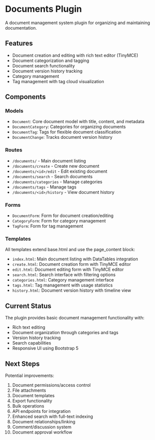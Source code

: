 # Documents Plugin

A document management system plugin for organizing and maintaining documentation.

## Features

- Document creation and editing with rich text editor (TinyMCE)
- Document categorization and tagging
- Document search functionality
- Document version history tracking
- Category management
- Tag management with tag cloud visualization

## Components

### Models

- `Document`: Core document model with title, content, and metadata
- `DocumentCategory`: Categories for organizing documents
- `DocumentTag`: Tags for flexible document classification
- `DocumentChange`: Tracks document version history

### Routes

- `/documents/` - Main document listing
- `/documents/create` - Create new document
- `/documents/<id>/edit` - Edit existing document
- `/documents/search` - Search documents
- `/documents/categories` - Manage categories
- `/documents/tags` - Manage tags
- `/documents/<id>/history` - View document history

### Forms

- `DocumentForm`: Form for document creation/editing
- `CategoryForm`: Form for category management
- `TagForm`: Form for tag management

### Templates

All templates extend base.html and use the page_content block:

- `index.html`: Main document listing with DataTables integration
- `create.html`: Document creation form with TinyMCE editor
- `edit.html`: Document editing form with TinyMCE editor
- `search.html`: Search interface with filtering options
- `categories.html`: Category management interface
- `tags.html`: Tag management with usage statistics
- `history.html`: Document version history with timeline view

## Current Status

The plugin provides basic document management functionality with:

- Rich text editing
- Document organization through categories and tags
- Version history tracking
- Search capabilities
- Responsive UI using Bootstrap 5

## Next Steps

Potential improvements:

1. Document permissions/access control
2. File attachments
3. Document templates
4. Export functionality
5. Bulk operations
6. API endpoints for integration
7. Enhanced search with full-text indexing
8. Document relationships/linking
9. Comment/discussion system
10. Document approval workflow

